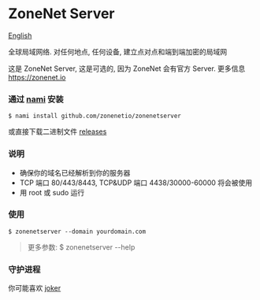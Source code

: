 # ZoneNet Server

[English](README.md)

全球局域网络. 对任何地点, 任何设备, 建立点对点和端到端加密的局域网

这是 ZoneNet Server, 这是可选的, 因为 ZoneNet 会有官方 Server. 更多信息 https://zonenet.io

### 通过 [nami](https://github.com/txthinking/nami) 安装

```
$ nami install github.com/zonenetio/zonenetserver
```

或直接下载二进制文件 [releases](https://github.com/zonenetio/zonenetserver/releases)

### 说明

- 确保你的域名已经解析到你的服务器
- TCP 端口 80/443/8443, TCP&UDP 端口 4438/30000-60000 将会被使用
- 用 root 或 sudo 运行

### 使用

```
$ zonenetserver --domain yourdomain.com
```
> 更多参数: $ zonenetserver --help

### 守护进程

你可能喜欢 [joker](https://github.com/txthinking/joker)
